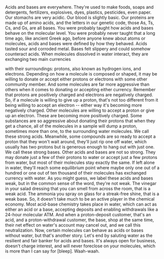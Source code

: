 
Acids and bases are everywhere.
They&#39;re used to make foods,
soaps and detergents,
fertilizers,
explosives,
dyes,
plastics,
pesticides,
even paper.
Our stomachs are very acidic.
Our blood is slightly basic.
Our proteins are made up of amino acids,
and the letters in our genetic code,
those As, Ts, Cs, and Gs,
are all bases.
You were probably taught
how acids and bases behave
on the molecular level.
You were probably never taught
that a long time ago,
like ancient Greek ago,
before anyone knew about atoms or molecules,
acids and bases were defined
by how they behaved.
Acids tasted sour and corroded metal.
Bases felt slippery
and could somehow counteract acids.
When molecules dissolved in water interact,
they are exchanging two main currencies

with their surroundings:
protons, also known as hydrogen ions,
and electrons.
Depending on how a molecule is composed or shaped,
it may be willing to donate or accept
either protons or electrons
with some other community member.
And some molecules are far more aggressive than others
when it comes to donating or accepting either currency.
Remember that protons are positively charged
and electrons are negatively charged.
So, if a molecule is willing to give up a proton,
that&#39;s not too different
from it being willing to accept an electron --
either way it&#39;s becoming more negatively charged.
Other molecules are willing to accept a proton
or give up an electron.
These are becoming more positively charged.
Some substances are so aggressive
about donating their protons
that when they get a chance,
all of the molecules in a sample
will dump a proton,
sometimes more than one,
to the surrounding water molecules.
We call these strong acids.
Meanwhile, some compounds are so ready
to accept a proton
that they won&#39;t wait around,
they&#39;ll just rip one off water,
which usually has two protons
but is generous enough to hang out with just one.
We call these strong bases.
Other acids and bases are not so strong.
They may donate just a few of their protons to water
or accept just a few protons from water,
but most of their molecules stay exactly the same.
If left alone in water,
they&#39;ll reach some equilibrium point
where maybe only one out of a hundred
or one out of ten thousand of their molecules
has exchanged currency with water.
As you might guess,
we label these acids and bases weak,
but in the common sense of the word,
they&#39;re not weak.
The vinegar in your salad dressing
that you can smell from across the room,
that is a weak acid.
The ammonia you spray on glass
for a streak-free shine,
that is a weak base.
So, it doesn&#39;t take much to be an active player
in the chemical economy.
Most acid-base chemistry takes place in water,
which can act as either an acid or a base,
accepting deposits and enabling withdrawals
like a 24-hour molecular ATM.
And when a proton-deposit customer,
that&#39;s an acid,
and a proton-withdrawal customer,
the base,
shop at the same time,
their net effect on water&#39;s account
may cancel out,
and we call this neutralization.
Now, certain molecules can behave
as acids or bases without water,
but that&#39;s another story.
Let&#39;s end by saluting water
as the resilient and fair banker
for acids and bases.
It&#39;s always open for business,
doesn&#39;t charge interest,
and will never foreclose on your molecules,
which is more than I can say for [bleep].
Waah-waah.
